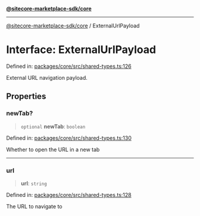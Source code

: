 [**@sitecore-marketplace-sdk/core**](../README.md)

***

[@sitecore-marketplace-sdk/core](../README.md) / ExternalUrlPayload

# Interface: ExternalUrlPayload

Defined in: [packages/core/src/shared-types.ts:126](https://github.com/Sitecore/sitecore-marketplace-sdk/blob/e87783cce9f115393973a45e109d17b99bf1df7e/packages/core/src/shared-types.ts#L126)

External URL navigation payload.

## Properties

### newTab?

> `optional` **newTab**: `boolean`

Defined in: [packages/core/src/shared-types.ts:130](https://github.com/Sitecore/sitecore-marketplace-sdk/blob/e87783cce9f115393973a45e109d17b99bf1df7e/packages/core/src/shared-types.ts#L130)

Whether to open the URL in a new tab

***

### url

> **url**: `string`

Defined in: [packages/core/src/shared-types.ts:128](https://github.com/Sitecore/sitecore-marketplace-sdk/blob/e87783cce9f115393973a45e109d17b99bf1df7e/packages/core/src/shared-types.ts#L128)

The URL to navigate to

